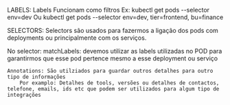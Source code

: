 LABELS:
Labels Funcionam como filtros
	Ex: kubectl get pods --selector env=dev
	Ou
	kubectl get pods --selector env=dev, tier=frontend, bu=finance


SELECTORS:
Selectors são usados para fazermos a ligação dos pods com deployments ou principalmente com os serviços.

No selector: 
    matchLabels: devemos utilizar as labels utilizadas no POD para garantirmos que esse pod pertence mesmo a esse deployment ou serviço

    Annotations: São utilziados para guardar outros detalhes para outro tipo de informações
	    Por examplo: Detalhes de tools, versões ou detalhes de contactos, telefone, emails, ids etc que podem ser utilizados para algum tipo de integrações
		
